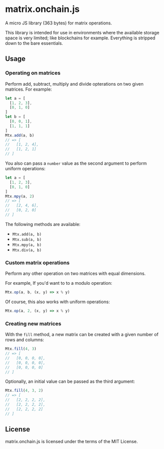 # matrix.onchain.js
A micro JS library (363 bytes) for matrix operations.

This library is intended for use in environments where the available storage
space is very limited; like blockchains for example. Everything is stripped down
to the bare essentials. 

## Usage

### Operating on matrices
Perform add, subtract, multiply and divide opterations on two given matrices.
For example:

```js
let a = [
  [1, 2, 3],
  [0, 1, 0]
]
let b = [
  [0, 0, 1],
  [1, 1, 1]
]
Mtx.add(a, b)
// => [
//   [1, 2, 4],
//   [1, 2, 1]
// ]
```

You also can pass a `number` value as the second argument to perform uniform
operations:

```js
let a = [
  [1, 2, 3],
  [0, 1, 0]
]
Mtx.mpy(a, 2)
// => [
//   [2, 4, 6],
//   [0, 2, 0]
// ]
```

The following methods are available:
- `Mtx.add(a, b)`
- `Mtx.sub(a, b)`
- `Mtx.mpy(a, b)`
- `Mtx.div(a, b)`

### Custom matrix operations
Perform any other operation on two matrices with equal dimensions.

For example, If you'd want to to a modulo operation:

```js
Mtx.op(a, b, (x, y) => x % y)
```

Of course, this also works with uniform operations:

```js
Mtx.op(a, 2, (x, y) => x % y)
```

### Creating new matrices
With the `fill` method, a new matrix can be created with a given number of rows
and columns:

```js
Mtx.fill(4, 3)
// => [
//   [0, 0, 0, 0],
//   [0, 0, 0, 0],
//   [0, 0, 0, 0]
// ]
```

Optionally, an initial value can be passed as the third argument:

```js
Mtx.fill(4, 3, 2)
// => [
//   [2, 2, 2, 2],
//   [2, 2, 2, 2],
//   [2, 2, 2, 2]
// ]
```

## License
matrix.onchain.js is licensed under the terms of the MIT License.
